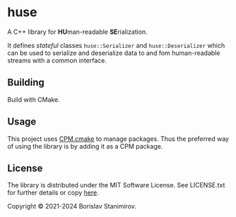 # huse

A C++ library for **HU**man-readable **SE**rialization.

It defines *stateful* classes `huse::Serializer` and `huse::Deserializer` which can be used to serialize and deserialize data to and fom human-readable streams with a common interface.

## Building

Build with CMake.

## Usage

This project uses [CPM.cmake](https://github.com/TheLartians/CPM.cmake) to manage packages. Thus the preferred way of using the library is by adding it as a CPM package.

## License

The library is distributed under the MIT Software License. See LICENSE.txt for further details or copy [here](http://opensource.org/licenses/MIT).

Copyright &copy; 2021-2024 Borislav Stanimirov.
